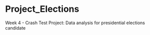 # Project_Elections
Week 4 - Crash Test Project: Data analysis for presidential elections candidate
